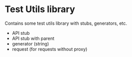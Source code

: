 # Test Utils library

Contains some test utils library with stubs, generators, etc.

- API stub
- API stub with parent
- generator (string)
- request (for requests without proxy)
